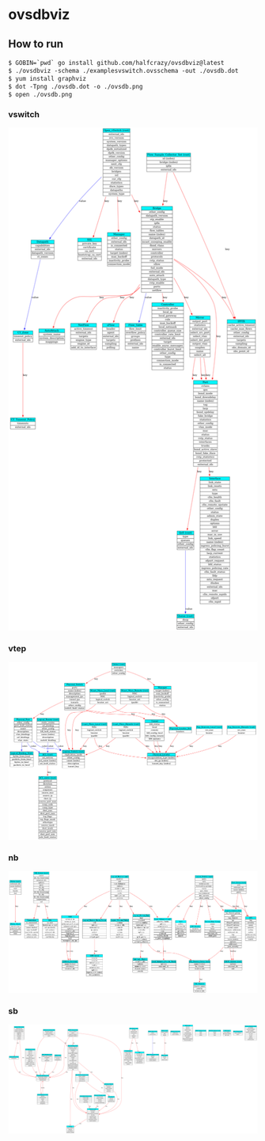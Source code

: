 # ovsdbviz

## How to run

```
$ GOBIN=`pwd` go install github.com/halfcrazy/ovsdbviz@latest
$ ./ovsdbviz -schema ./examplesvswitch.ovsschema -out ./ovsdb.dot
$ yum install graphviz
$ dot -Tpng ./ovsdb.dot -o ./ovsdb.png
$ open ./ovsdb.png
```

### vswitch

![ovs vswitch Schema](https://github.com/halfcrazy/ovsdbviz/blob/master/examples/vswitch.png)

### vtep

![ovs vtep Schema](https://github.com/halfcrazy/ovsdbviz/blob/master/examples/vtep.png)

### nb

![ovn nb Schema](https://github.com/halfcrazy/ovsdbviz/blob/master/examples/nb.png)

### sb

![ovn sb Schema](https://github.com/halfcrazy/ovsdbviz/blob/master/examples/sb.png)
